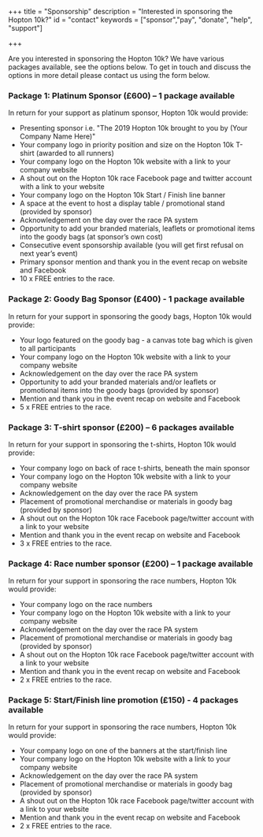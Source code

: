 +++
title = "Sponsorship"
description = "Interested in sponsoring the Hopton 10k?"
id = "contact"
keywords = ["sponsor","pay", "donate", "help", "support"]

+++

Are you interested in sponsoring the Hopton 10k? We have various packages available, see the options below. To get in touch and discuss the options in more detail please contact us using the form below.

### Package 1: Platinum Sponsor (£600) – 1 package available

In return for your support as platinum sponsor, Hopton 10k would provide:

* Presenting sponsor i.e. "The 2019 Hopton 10k brought to you by (Your Company Name Here)"
* Your company logo in priority position and size on the Hopton 10k T-shirt (awarded to all
runners)
* Your company logo on the Hopton 10k website with a link to your company website
* A shout out on the Hopton 10k race Facebook page and twitter account with a link to your website
* Your company logo on the Hopton 10k Start / Finish line banner
* A space at the event to host a display table / promotional stand (provided by sponsor)
* Acknowledgement on the day over the race PA system
* Opportunity to add your branded materials, leaflets or promotional items into the goody bags (at
sponsor’s own cost)
* Consecutive event sponsorship available (you will get first refusal on next year’s event)
* Primary sponsor mention and thank you in the event recap on website and Facebook
* 10 x FREE entries to the race.

### Package 2: Goody Bag Sponsor (£400) - 1 package available

In return for your support in sponsoring the goody bags, Hopton 10k would provide:

* Your logo featured on the goody bag - a canvas tote bag which is given to all participants
* Your company logo on the Hopton 10k website with a link to your company website
* Acknowledgement on the day over the race PA system
* Opportunity to add your branded materials and/or leaflets or promotional items into the goody
bags (provided by sponsor)
* Mention and thank you in the event recap on website and Facebook
* 5 x FREE entries to the race.

### Package 3: T-shirt sponsor (£200) – 6 packages available

In return for your support in sponsoring the t-shirts, Hopton 10k would provide:

* Your company logo on back of race t-shirts, beneath the main sponsor
* Your company logo on the Hopton 10k website with a link to your company website
* Acknowledgement on the day over the race PA system
* Placement of promotional merchandise or materials in goody bag (provided by sponsor)
* A shout out on the Hopton 10k race Facebook page/twitter account with a link to your website
* Mention and thank you in the event recap on website and Facebook
* 3 x FREE entries to the race.

### Package 4: Race number sponsor (£200) – 1 package available

In return for your support in sponsoring the race numbers, Hopton 10k would provide:

* Your company logo on the race numbers
* Your company logo on the Hopton 10k website with a link to your company website
* Acknowledgement on the day over the race PA system
* Placement of promotional merchandise or materials in goody bag (provided by sponsor)
* A shout out on the Hopton 10k race Facebook page/twitter account with a link to your website
* Mention and thank you in the event recap on website and Facebook
* 2 x FREE entries to the race.

### Package 5: Start/Finish line promotion (£150) - 4 packages available

In return for your support in sponsoring the race numbers, Hopton 10k would provide:

* Your company logo on one of the banners at the start/finish line 
* Your company logo on the Hopton 10k website with a link to your company website
* Acknowledgement on the day over the race PA system
* Placement of promotional merchandise or materials in goody bag (provided by sponsor)
* A shout out on the Hopton 10k race Facebook page/twitter account with a link to your website
* Mention and thank you in the event recap on website and Facebook
* 2 x FREE entries to the race.